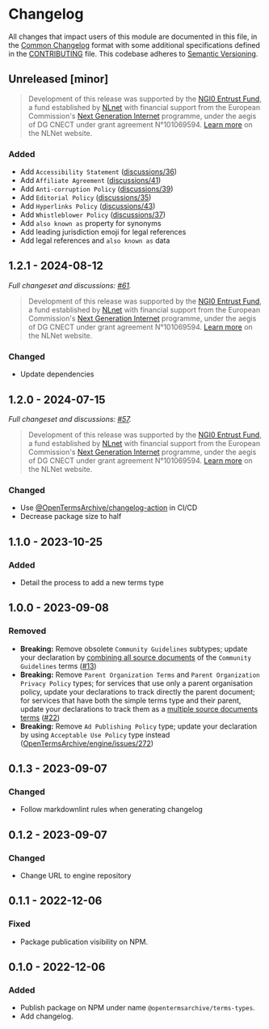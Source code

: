 # Changelog

All changes that impact users of this module are documented in this file, in the [Common Changelog](https://common-changelog.org) format with some additional specifications defined in the [CONTRIBUTING](./CONTRIBUTING.md) file. This codebase adheres to [Semantic Versioning](https://semver.org/spec/v2.0.0.html).

## Unreleased [minor]

> Development of this release was supported by the [NGI0 Entrust Fund](https://nlnet.nl/entrust), a fund established by [NLnet](https://nlnet.nl/) with financial support from the European Commission's [Next Generation Internet](https://www.ngi.eu) programme, under the aegis of DG CNECT under grant agreement N°101069594. [Learn more](https://nlnet.nl/project/TOSDR-OTA/) on the NLNet website.

### Added

- Add `Accessibility Statement` ([discussions/36](https://github.com/OpenTermsArchive/terms-types/discussions/36))
- Add `Affiliate Agreement` ([discussions/41](https://github.com/OpenTermsArchive/terms-types/discussions/41))
- Add `Anti-corruption Policy` ([discussions/39](https://github.com/OpenTermsArchive/terms-types/discussions/39))
- Add `Editorial Policy` ([discussions/35](https://github.com/OpenTermsArchive/terms-types/discussions/35))
- Add `Hyperlinks Policy` ([discussions/43](https://github.com/OpenTermsArchive/terms-types/discussions/43))
- Add `Whistleblower Policy` ([discussions/37](https://github.com/OpenTermsArchive/terms-types/discussions/37))
- Add `also known as` property for synonyms
- Add leading jurisdiction emoji for legal references
- Add legal references and `also known as` data

## 1.2.1 - 2024-08-12

_Full changeset and discussions: [#61](https://github.com/OpenTermsArchive/terms-types/pull/61)._

> Development of this release was supported by the [NGI0 Entrust Fund](https://nlnet.nl/entrust), a fund established by [NLnet](https://nlnet.nl/) with financial support from the European Commission's [Next Generation Internet](https://www.ngi.eu) programme, under the aegis of DG CNECT under grant agreement N°101069594. [Learn more](https://nlnet.nl/project/TOSDR-OTA/) on the NLNet website.

### Changed

- Update dependencies

## 1.2.0 - 2024-07-15

_Full changeset and discussions: [#57](https://github.com/OpenTermsArchive/terms-types/pull/57)._

> Development of this release was supported by the [NGI0 Entrust Fund](https://nlnet.nl/entrust), a fund established by [NLnet](https://nlnet.nl/) with financial support from the European Commission's [Next Generation Internet](https://www.ngi.eu) programme, under the aegis of DG CNECT under grant agreement N°101069594. [Learn more](https://nlnet.nl/project/TOSDR-OTA/) on the NLNet website.

### Changed

- Use [@OpenTermsArchive/changelog-action](https://github.com/OpenTermsArchive/changelog-action/) in CI/CD
- Decrease package size to half

## 1.1.0 - 2023-10-25

### Added

- Detail the process to add a new terms type

## 1.0.0 - 2023-09-08

### Removed

- **Breaking:** Remove obsolete `Community Guidelines` subtypes; update your declaration by [combining all source documents](https://docs.opentermsarchive.org/contributing-terms/#terms-with-multiple-source-documents) of the `Community Guidelines` terms ([#13](https://github.com/OpenTermsArchive/terms-types/discussions/13))
- **Breaking:** Remove `Parent Organization Terms` and `Parent Organization Privacy Policy` types; for services that use only a parent organisation policy, update your declarations to track directly the parent document; for services that have both the simple terms type and their parent, update your declarations to track them as a [multiple source documents terms](https://docs.opentermsarchive.org/contributing-terms/#terms-with-multiple-source-documents) ([#22](https://github.com/OpenTermsArchive/terms-types/issues/22))
- **Breaking:** Remove `Ad Publishing Policy` type; update your declaration by using `Acceptable Use Policy` type instead ([OpenTermsArchive/engine/issues/272](https://github.com/OpenTermsArchive/engine/issues/272))

## 0.1.3 - 2023-09-07

### Changed

- Follow markdownlint rules when generating changelog

## 0.1.2 - 2023-09-07

### Changed

- Change URL to engine repository

## 0.1.1 - 2022-12-06

### Fixed

- Package publication visibility on NPM.

## 0.1.0 - 2022-12-06

### Added

- Publish package on NPM under name `@opentermsarchive/terms-types`.
- Add changelog.
